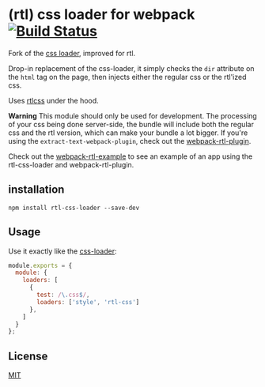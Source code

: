 # (rtl) css loader for webpack [![Build Status](https://img.shields.io/travis/romainberger/rtl-css-loader/master.svg?style=flat-square)](https://travis-ci.org/romainberger/rtl-css-loader)

Fork of the [css loader](https://github.com/webpack/css-loader), improved for rtl.

Drop-in replacement of the css-loader, it simply checks the `dir` attribute on the `html` tag on the page, then injects either the regular css or the rtl'ized css.

Uses [rtlcss](https://github.com/MohammadYounes/rtlcss) under the hood.

**Warning** This module should only be used for development. The processing of your css being done server-side, the bundle will include both the regular css and the rtl version, which can make your bundle a lot bigger. If you're using the `extract-text-webpack-plugin`, check out the [webpack-rtl-plugin](https://github.com/romainberger/webpack-rtl-plugin).

Check out the [webpack-rtl-example](https://github.com/romainberger/webpack-rtl-example) to see an example of an app using the rtl-css-loader and webpack-rtl-plugin.

## installation

`npm install rtl-css-loader --save-dev`

## Usage

Use it exactly like the [css-loader](https://github.com/webpack/css-loader):

``` javascript
module.exports = {
  module: {
    loaders: [
      {
        test: /\.css$/,
        loaders: ['style', 'rtl-css']
      },
    ]
  }
};
```

## License

[MIT](http://www.opensource.org/licenses/mit-license.php)

